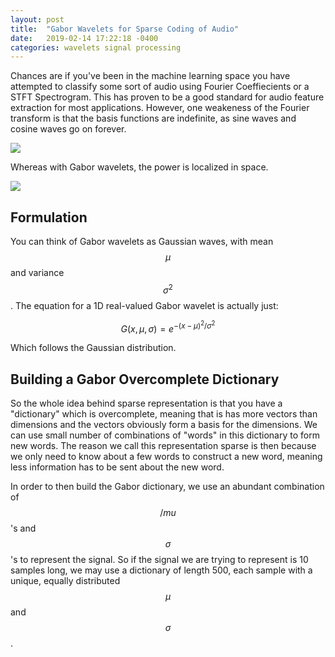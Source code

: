 ```yaml
---
layout: post
title:  "Gabor Wavelets for Sparse Coding of Audio"
date:   2019-02-14 17:22:18 -0400
categories: wavelets signal processing
---
```


Chances are if you've been in the machine learning space you have attempted to classify some sort of audio using Fourier Coeffiecients or a STFT Spectrogram. This has proven to be a good standard for audio feature extraction for most applications. However, one weakeness of the Fourier transform is that the basis functions are indefinite, as sine waves and cosine waves go on forever.

<img src = "https://www.investopedia.com/thmb/o2tPuXZxDRHAPn-VtLuQLX3IALQ=/980x650/filters:no_upscale():max_bytes(150000):strip_icc()/dc-vs-ac-alternating-current-sine-wave-waveform-5b74a6e146e0fb005063fb8e.png">

Whereas with Gabor wavelets, the power is localized in space.

<img src = "https://www.researchgate.net/profile/Martin_Baltazar-Lopez/publication/26898388/figure/fig9/AS:609934647513088@1522431160045/Oscillatory-Gabor-function-used-for-wavelet-transformation-scale-a1-translation-b0.png">

## Formulation

You can think of Gabor wavelets as Gaussian waves, with mean $$ \mu $$ and variance $$ \sigma^2 $$. The equation for a 1D real-valued Gabor wavelet is actually just:

$$G(x, \mu, \sigma) = e^{-(x-\mu)^2/\sigma^2}$$

Which follows the Gaussian distribution. 

## Building a Gabor Overcomplete Dictionary

So the whole idea behind sparse representation is that you have a "dictionary" which is overcomplete, meaning that is has more vectors than dimensions and the vectors obviously form a basis for the dimensions. We can use small number of combinations of "words" in this dictionary to form new words. The reason we call this representation sparse is then because we only need to know about a few words to construct a new word, meaning less information has to be sent about the new word.

In order to then build the Gabor dictionary, we use an abundant combination of $$/mu$$'s and $$\sigma$$'s to represent the signal. So if the signal we are trying to represent is 10 samples long, we may use a dictionary of length 500, each sample with a unique, equally distributed $$\mu$$ and $$\sigma$$.